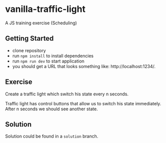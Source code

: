 # vanilla-traffic-light
A JS training exercise (Scheduling)

## Getting Started

* clone repository
* run `npm install` to install dependencies
* run `npm run dev` to start application
* you should get a URL that looks something like: http://localhost:1234/.

## Exercise

Create a traffic light which switch his state every n seconds.

Traffic light has control buttons that allow us to switch his state immediately. After n seconds we should see another state.

## Solution

Solution could be found in a `solution` branch.
